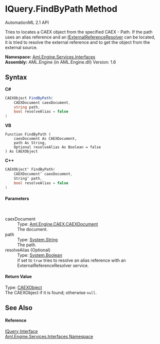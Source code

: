 # IQuery.FindByPath Method 
AutomationML 2.1 API 

Tries to locates a CAEX object from the specified CAEX - Path. If the path uses an alias reference and an <a href="T_Aml_Engine_Services_Interfaces_IExternalReferenceResolver">IExternalReferenceResolver</a> can be located, it is tried to resolve the external reference and to get the object from the external source.

**Namespace:**&nbsp;<a href="N_Aml_Engine_Services_Interfaces">Aml.Engine.Services.Interfaces</a><br />**Assembly:**&nbsp;AML.Engine (in AML.Engine.dll) Version: 1.6

## Syntax

**C#**<br />
``` C#
CAEXObject FindByPath(
	CAEXDocument caexDocument,
	string path,
	bool resolveAlias = false
)
```

**VB**<br />
``` VB
Function FindByPath ( 
	caexDocument As CAEXDocument,
	path As String,
	Optional resolveAlias As Boolean = false
) As CAEXObject
```

**C++**<br />
``` C++
CAEXObject^ FindByPath(
	CAEXDocument^ caexDocument, 
	String^ path, 
	bool resolveAlias = false
)
```


#### Parameters
&nbsp;<dl><dt>caexDocument</dt><dd>Type: <a href="T_Aml_Engine_CAEX_CAEXDocument">Aml.Engine.CAEX.CAEXDocument</a><br />The document.</dd><dt>path</dt><dd>Type: <a href="https://docs.microsoft.com/dotnet/api/system.string" target="_parent" rel="noopener noreferrer">System.String</a><br />The path.</dd><dt>resolveAlias (Optional)</dt><dd>Type: <a href="https://docs.microsoft.com/dotnet/api/system.boolean" target="_parent" rel="noopener noreferrer">System.Boolean</a><br />if set to `true` tries to resolve an alias reference with an ExternalReferenceResolver service.</dd></dl>

#### Return Value
Type: <a href="T_Aml_Engine_CAEX_CAEXObject">CAEXObject</a><br />The CAEXObject if it is found; otherwise `null`.

## See Also


#### Reference
<a href="T_Aml_Engine_Services_Interfaces_IQuery">IQuery Interface</a><br /><a href="N_Aml_Engine_Services_Interfaces">Aml.Engine.Services.Interfaces Namespace</a><br />